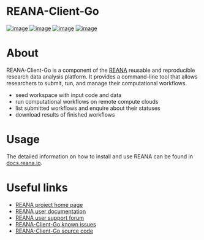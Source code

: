 # REANA-Client-Go

[![image](https://github.com/reanahub/reana-client-go/workflows/CI/badge.svg)](https://github.com/reanahub/reana-client-go/actions)
[![image](https://codecov.io/gh/reanahub/reana-client-go/branch/master/graph/badge.svg)](https://codecov.io/gh/reanahub/reana-client-go)
[![image](https://img.shields.io/badge/discourse-forum-blue.svg)](https://forum.reana.io)
[![image](https://img.shields.io/github/license/reanahub/reana.svg)](https://github.com/reanahub/reana-client-go/blob/master/LICENSE)

# About

REANA-Client-Go is a component of the [REANA](https://www.reana.io/) reusable and
reproducible research data analysis platform. It provides a command-line tool that allows
researchers to submit, run, and manage their computational workflows.

- seed workspace with input code and data
- run computational workflows on remote compute clouds
- list submitted workflows and enquire about their statuses
- download results of finished workflows

# Usage

The detailed information on how to install and use REANA can be found in
[docs.reana.io](https://docs.reana.io).

# Useful links

- [REANA project home page](http://www.reana.io/)
- [REANA user documentation](https://docs.reana.io)
- [REANA user support forum](https://forum.reana.io)
- [REANA-Client-Go known issues](https://github.com/reanahub/reana-client-go/issues)
- [REANA-Client-Go source code](https://github.com/reanahub/reana-client-go)
